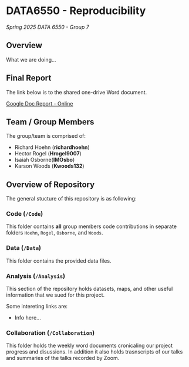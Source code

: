 # DATA6550 - Reproducibility

_Spring 2025 DATA 6550 - Group 7_

## Overview

What we are doing...

## Final Report

The link below is to the shared one-drive Word document.

[Google Doc Report - Online](https://docs.google.com/document/d/1TETR4bcUFEZkhamFGAqK3DDbGmghYl72QykGDiR2ndw/edit?usp=sharing)

## Team / Group Members

The group/team is comprised of:

- Richard Hoehn (**richardhoehn**)
- Hector Rogel (**Hrogel9007**)
- Isaiah Osborne(**IMOsbo**)
- Karson Woods (**Kwoods132**)

## Overview of Repository

The general stucture of this repository is as following:

### Code (`/Code`)

This folder contains **all** group members code contributions in separate folders `Hoehn`, `Rogel`, `Osborne`, and `Woods`.

### Data (`/Data`)

This folder contains the provided data files.

### Analysis (`/Analysis`)

This section of the repository holds datasets, maps, and other useful information that we sued for this project.

Some intereting links are:

- Info here...

### Collaboration (`/Collaboration`)

This folder holds the weekly word documents cronicaling our project progress and disussions. In addition it also holds trasnscripts of our talks and summaries of the talks recorded by Zoom.

